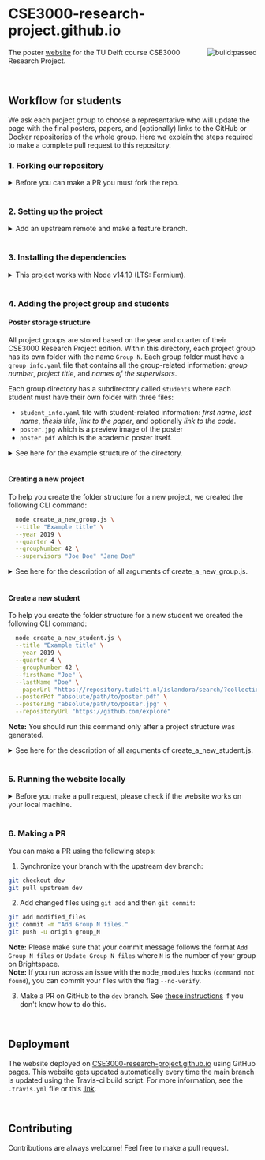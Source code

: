 # CSE3000-research-project.github.io

<img src="https://app.travis-ci.com/CSE3000-research-project/cse3000-research-project.github.io.svg?branch=master&amp;status=passed" alt="build:passed"  style="float:right;">

The poster [website](https://CSE3000-research-project.github.io) for the TU Delft course CSE3000 Research Project.

<br>

## Workflow for students

We ask each project group to choose a representative who will update the page with the final posters, papers, and (optionally) links to the GitHub or Docker repositories of the whole group. Here we explain the steps required to make a complete pull request to this repository.

### 1. Forking our repository
<details>
<summary>
Before you can make a PR you must fork the repo.
</summary>

1. Click on the "Fork" button near the top of the page. This creates a copy of the code under your account on the GitHub user account. For more details on how to fork a repository see [this guide](https://docs.github.com/en/get-started/quickstart/fork-a-repo).

2. Clone your fork of the repo from your GitHub account to your local disk:

```bash
git clone git@github.com:YourLogin/cse3000-research-project.github.io.git
cd cse3000-research-project.github.io
```
</details>

<br>

### 2. Setting up the project
<details>
<summary>
Add an upstream remote and make a feature branch.
</summary>

1. Add a new upstream remote by executing the following command.

```bash
git remote add upstream https://github.com/CSE3000-research-project/cse3000-research-project.github.io.git
```

1. Synchronize your branch with the upstream dev branch:

```bash
git checkout dev
git pull upstream dev
```

3. Create a feature branch to hold your development changes:

```bash
git checkout -b group_N
```

</details>

<br>

### 3. Installing the dependencies
<details>
<summary>
This project works with Node v14.19 (LTS: Fermium).
</summary>

You can download Node.js from [the Node website](https://nodejs.org/en/download/). 

Consider using a version manager to easily change between the Node versions. As one option, you can install `nvm` which also works on Windows [if you are using WLS](https://docs.microsoft.com/en-us/windows/dev-environment/javascript/nodejs-on-wsl).

After setting up the correct version of Node, install the dependencies:

```bash
npm install
```

</details>

<br>

### 4. Adding the project group and students

#### Poster storage structure

All project groups are stored based on the year and quarter of their CSE3000 Research Project edition. Within this directory, each project group has its own folder with the name `Group N`.
Each group folder must have a `group_info.yaml` file that contains all the group-related information: *group number*, *project title*, and *names of the supervisors*.  

Each group directory has a subdirectory called `students` where each student must have their own folder with three files:

* `student_info.yaml` file with student-related information: *first name*, *last name*, *thesis title*, *link to the paper*, and optionally *link to the code*.
* `poster.jpg` which is a preview image of the poster
* `poster.pdf` which is the academic poster itself.

<details>
<summary>
See here for the example structure of the directory.
</summary>

```
content
└───posters
    └───2021
        └───Q4
        │   └───Group 1
        │   │   │   group_info.yaml
        │   │   └───students
        │   │       └───John Doe
        │   │       │       poster.jpg
        │   │       │       poster.pdf
        │   │       │       student_info.yaml
```
</details>

<br>

#### Creating a new project

To help you create the folder structure for a new project, we created the following CLI command:

```bash
  node create_a_new_group.js \
  --title "Example title" \
  --year 2019 \
  --quarter 4 \
  --groupNumber 42 \
  --supervisors "Joe Doe" "Jane Doe"
```

<details>
<summary>
See here for the description of all arguments of create_a_new_group.js.
</summary>

| Parameter     | Type           | Description |
| :------------ | :------------- | :-----------|
| `title`       | `string`       | **Required**. The title of the project. |
| `year`        | `int`          | Year when the project was conducted. By default the current year. |
| `quarter`     | `int`          | **Required**. Quarter when the project was conducted. |
| `groupNumber` | `string`       | **Required**. Your group number on BrightSpace. |
| `supervisors` | `List[string]` | A list of supervisor names. |
</details>

<br>

#### Create a new student

To help you create the folder structure for a new student we created the following CLI command:

```bash
  node create_a_new_student.js \
  --title "Example title" \
  --year 2019 \
  --quarter 4 \
  --groupNumber 42 \
  --firstName "Joe" \
  --lastName "Doe" \
  --paperUrl "https://repository.tudelft.nl/islandora/search/?collection=education" \
  --posterPdf "absolute/path/to/poster.pdf" \
  --posterImg "absolute/path/to/poster.jpg" \
  --repositoryUrl "https://github.com/explore"
```

**Note:** You should run this command only after a project structure was generated.

<details>
<summary>
See here for the description of all arguments of create_a_new_student.js.
</summary>

| Parameter       | Type     | Description |
| :---------------| :------- | :-----------|
| `title`         | `string` | **Required**. The title of the project. |
| `year`          | `int`    | Year when the project was conducted. By default the current year. |
| `quarter`       | `int`    | **Required**. Quarter when the project was conducted. |
| `groupNumber`   | `string` | **Required**. Your group number on BrightSpace. |
| `firstName`     | `string` | **Required**. The first name of the student. |
| `lastName`      | `string` | **Required**. The last name of the student. |
| `paperUrl`      | `string` | A link to the TU Delft repository version of your paper. |
| `posterPdf`     | `string` | An *absolute* path to the location of the pdf version of your poster. If the flag is left empty, you have to add the pdf manually. **Important:** the website cannot be built if this image is not present in your folder. |
| `posterImg`     | `string` | An *absolute* path to the location of the JPG version of your poster. This image will be used as a preview of your poster. If the flag is left empty, you have to add the image manually. **Important:** the website cannot be built if this image is not present in your folder. |
| `repositoryUrl` | `string` | A link to the GitHub/Docker repository with project code. |
</details>

<br>

### 5. Running the website locally
<details>
<summary>
Before you make a pull request, please check if the website works on your local machine.
</summary>

#### Develop

To start a development server run the following command:

```bash
  npm start
```

and navigate to `localhost:8000`.

#### Build

You can also build the static website. First run:

```bash
  npm run build
```

and then:

```bash
  npm run serve
```

and finally navigate to `localhost:9000`.

**Note:** If the website builds successfully but you do not see anything in the browser, try to restart your terminal. Running the `gatsby clean` command can also help.
</details>

<br>

### 6. Making a PR

You can make a PR using the following steps:

1. Synchronize your branch with the upstream dev branch:

```bash
git checkout dev
git pull upstream dev
```

2. Add changed files using `git add` and then `git commit`:

```bash
git add modified_files
git commit -m "Add Group N files."
git push -u origin group_N
```

**Note:** Please make sure that your commit message follows the format `Add Group N files` or `Update Group N files` where `N` is the number of your group on Brightspace.  
**Note:** If you run across an issue with the node_modules hooks (`command not found`), you can commit your files with the flag `--no-verify`.

3. Make a PR on GitHub to the `dev` branch. See [these instructions](https://docs.github.com/en/github/collaborating-with-pull-requests/proposing-changes-to-your-work-with-pull-requests/creating-a-pull-request-from-a-fork) if you don't know how to do this.

<br>

## Deployment

The website deployed on [CSE3000-research-project.github.io](https://CSE3000-research-project.github.io) using GitHub pages.
This website gets updated automatically every time the main branch is updated using the Travis-ci build script.
For more information, see the `.travis.yml` file or this [link](https://www.gatsbyjs.com/docs/how-to/previews-deploys-hosting/how-gatsby-works-with-github-pages/).

<br>

## Contributing

Contributions are always welcome! Feel free to make a pull request.
